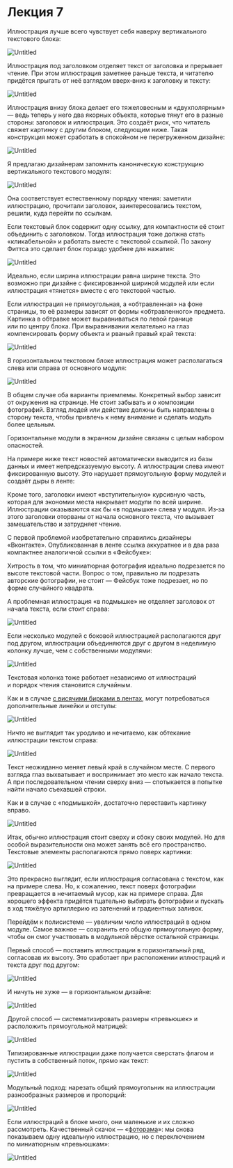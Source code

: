 # Лекция 7

Иллюстрация лучше всего чувствует себя наверху вертикального текстового блока:

![Untitled](Home/База%20знаний/Школа%20редакторов/Типографика%20и%20вёрстка/Лекция%207%20Вёрстка%20блока%20Текст%20с%20одной/Untitled.png)

Иллюстрация под заголовком отделяет текст от заголовка и прерывает чтение. При этом иллюстрация заметнее раньше текста, и читателю придётся прыгать от неё взглядом вверх‑вниз к заголовку и тексту:

![Untitled](Home/База%20знаний/Школа%20редакторов/Типографика%20и%20вёрстка/Лекция%207%20Вёрстка%20блока%20Текст%20с%20одной/Untitled%201.png)

Иллюстрация внизу блока делает его тяжеловесным и «двухполярным» — ведь теперь у него два якорных объекта, которые тянут его в разные стороны: заголовок и иллюстрация. Это создаёт риск, что читатель свяжет картинку с другим блоком, следующим ниже. Такая конструкция может сработать в спокойном не перегруженном дизайне:

![Untitled](Home/База%20знаний/Школа%20редакторов/Типографика%20и%20вёрстка/Лекция%207%20Вёрстка%20блока%20Текст%20с%20одной/Untitled%202.png)

Я предлагаю дизайнерам запомнить каноническую конструкцию вертикального текстового модуля:

![Untitled](Home/База%20знаний/Школа%20редакторов/Типографика%20и%20вёрстка/Лекция%207%20Вёрстка%20блока%20Текст%20с%20одной/Untitled%203.png)

Она соответствует естественному порядку чтения: заметили иллюстрацию, прочитали заголовок, заинтересовались текстом, решили, куда перейти по ссылкам.

Если текстовый блок содержит одну ссылку, для компактности её стоит объединить с заголовком. Тогда иллюстрация тоже должна стать «кликабельной» и работать вместе с текстовой ссылкой. По закону Фиттса это сделает блок гораздо удобнее для нажатия:

![Untitled](Home/База%20знаний/Школа%20редакторов/Типографика%20и%20вёрстка/Лекция%207%20Вёрстка%20блока%20Текст%20с%20одной/Untitled%204.png)

Идеально, если ширина иллюстрации равна ширине текста. Это возможно при дизайне с фиксированной шириной модулей или если иллюстрация «тянется» вместе с его текстовой частью.

Если иллюстрация не прямоугольная, а «обтравленная» на фоне страницы, то её размеры зависят от формы «обтравленного» предмета. Картинка в обтравке может выравниваться по левой границе или по центру блока. При выравнивании желательно на глаз компенсировать форму объекта и рваный правый край текста:

![Untitled](Home/База%20знаний/Школа%20редакторов/Типографика%20и%20вёрстка/Лекция%207%20Вёрстка%20блока%20Текст%20с%20одной/Untitled%205.png)

В горизонтальном текстовом блоке иллюстрация может располагаться слева или справа от основного модуля:

![Untitled](Home/База%20знаний/Школа%20редакторов/Типографика%20и%20вёрстка/Лекция%207%20Вёрстка%20блока%20Текст%20с%20одной/Untitled%206.png)

В общем случае оба варианты приемлемы. Конкретный выбор зависит от окружения на странице. Не стоит забывать и о композиции фотографий. Взгляд людей или действие должны быть направлены в сторону текста, чтобы привлечь к нему внимание и сделать модуль более цельным.

Горизонтальные модули в экранном дизайне связаны с целым набором опасностей.

На примере ниже текст новостей автоматически выводится из базы данных и имеет непредсказуемую высоту. А иллюстрации слева имеют фиксированную высоту. Это нарушает прямоугольную форму модулей и создаёт дыры в ленте:

Кроме того, заголовки имеют «вступительную» курсивную часть, которая для экономии места накрывает модули по всей ширине. Иллюстрации оказываются как бы «в подмышке» слева у модуля. Из‑за этого заголовки оторваны от начала основного текста, что вызывает замешательство и затрудняет чтение.

С первой проблемой изобретательно справились дизайнеры «Вконтакте». Опубликованная в ленте ссылка аккуратнее и в два раза компактнее аналогичной ссылки в «Фейсбуке»:

Хитрость в том, что миниатюрная фотография идеально подрезается по высоте текстовой части. Вопрос о том, правильно ли подрезать авторские фотографии, не стоит — Фейсбук тоже подрезает, но по форме случайного квадрата.

А проблемная иллюстрация «в подмышке» не отделяет заголовок от начала текста, если стоит справа:

![Untitled](Home/База%20знаний/Школа%20редакторов/Типографика%20и%20вёрстка/Лекция%207%20Вёрстка%20блока%20Текст%20с%20одной/Untitled%207.png)

Если несколько модулей с боковой иллюстрацией располагаются друг под другом, иллюстрации объединяются друг с другом в неделимую колонку лучше, чем с собственными модулями:

![Untitled](Home/База%20знаний/Школа%20редакторов/Типографика%20и%20вёрстка/Лекция%207%20Вёрстка%20блока%20Текст%20с%20одной/Untitled%208.png)

Текстовая колонка тоже работает независимо от иллюстраций и порядок чтения становится случайным.

Как и в случае [с висячими бирками в лентах](https://bureau.ru/school/typography/verstka-bloka-prostoy-tekst-lenta/), могут потребоваться дополнительные линейки и отступы:

![Untitled](Home/База%20знаний/Школа%20редакторов/Типографика%20и%20вёрстка/Лекция%207%20Вёрстка%20блока%20Текст%20с%20одной/Untitled%209.png)

Ничто не выглядит так уродливо и нечитаемо, как обтекание иллюстрации текстом справа:

![Untitled](Home/База%20знаний/Школа%20редакторов/Типографика%20и%20вёрстка/Лекция%207%20Вёрстка%20блока%20Текст%20с%20одной/Untitled%2010.png)

Текст неожиданно меняет левый край в случайном месте. С первого взгляда глаз выхватывает и воспринимает это место как начало текста. А при последовательном чтении сверху вниз — спотыкается в попытке найти начало съехавшей строки.

Как и в случае с «подмышкой», достаточно переставить картинку вправо.

![Untitled](Home/База%20знаний/Школа%20редакторов/Типографика%20и%20вёрстка/Лекция%207%20Вёрстка%20блока%20Текст%20с%20одной/Untitled%2011.png)

Итак, обычно иллюстрация стоит сверху и сбоку своих модулей. Но для особой выразительности она может занять всё его пространство. Текстовые элементы располагаются прямо поверх картинки:

![Untitled](Home/База%20знаний/Школа%20редакторов/Типографика%20и%20вёрстка/Лекция%207%20Вёрстка%20блока%20Текст%20с%20одной/Untitled%2012.png)

Это прекрасно выглядит, если иллюстрация согласована с текстом, как на примере слева. Но, к сожалению, текст поверх фотографии превращается в нечитаемый мусор, как на примере справа. Для хорошего эффекта придётся тщательно выбирать фотографии и пускать в ход тяжёлую артиллерию из затенений и градиентных заливок.

Перейдём к полисистеме — увеличим число иллюстраций в одном модуле. Самое важное — сохранить его общую прямоугольную форму, чтобы он смог участвовать в модульной вёрстке остальной страницы.

Первый способ — поставить иллюстрации в горизонтальный ряд, согласовав их высоту. Это сработает при расположении иллюстраций и текста друг под другом:

![Untitled](Home/База%20знаний/Школа%20редакторов/Типографика%20и%20вёрстка/Лекция%207%20Вёрстка%20блока%20Текст%20с%20одной/Untitled%2013.png)

И ничуть не хуже — в горизонтальном дизайне:

![Untitled](Home/База%20знаний/Школа%20редакторов/Типографика%20и%20вёрстка/Лекция%207%20Вёрстка%20блока%20Текст%20с%20одной/Untitled%2014.png)

Другой способ — систематизировать размеры «превьюшек» и расположить прямоугольной матрицей:

![Untitled](Home/База%20знаний/Школа%20редакторов/Типографика%20и%20вёрстка/Лекция%207%20Вёрстка%20блока%20Текст%20с%20одной/Untitled%2015.png)

Типизированные иллюстрации даже получается сверстать флагом и пустить в собственный поток, прямо как текст:

![Untitled](Home/База%20знаний/Школа%20редакторов/Типографика%20и%20вёрстка/Лекция%207%20Вёрстка%20блока%20Текст%20с%20одной/Untitled%2016.png)

Модульный подход: нарезать общий прямоугольник на иллюстрации разнообразных размеров и пропорций:

![Untitled](Home/База%20знаний/Школа%20редакторов/Типографика%20и%20вёрстка/Лекция%207%20Вёрстка%20блока%20Текст%20с%20одной/Untitled%2017.png)

Если иллюстраций в блоке много, они маленькие и их сложно рассмотреть. Качественный скачок — «[фоторама](https://bureau.ru/soviet/20130422)»: мы снова показываем одну идеальную иллюстрацию, но с переключением по миниатюрным «превьюшкам»:

![Untitled](Home/База%20знаний/Школа%20редакторов/Типографика%20и%20вёрстка/Лекция%207%20Вёрстка%20блока%20Текст%20с%20одной/Untitled%2018.png)